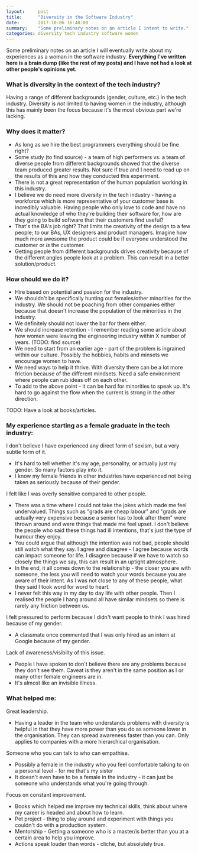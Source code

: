 ```yaml
---
layout:     post
title:      "Diversity in the Software Industry"
date:       2017-10-06 16:40:00
summary:    "Some preliminary notes on an article I intent to write." 
categories: diversity tech industry software women
---
```

Some preliminary notes on an article I will eventually write about my experiences as a woman in the software industry. **Everything I've written here is a brain dump (like the rest of my posts) and I have not had a look at other people's opinions yet.**  

### What is diversity in the context of the tech industry?
Having a range of different backgrounds (gender, culture, etc.) in the tech industry. Diversity is *not* limited to having women in the industry, although this has mainly been the focus because it's the most obvious part we're lacking.  

### Why does it matter?
* As long as we hire the best programmers everything should be fine right?  
* Some study (to find source) - a team of high performers vs. a team of diverse people from different backgrounds showed that the diverse team produced greater results. Not sure if true and I need to read up on the results of this and how they conducted this experiment.  
* There is not a great representation of the human population working in this industry. 
* I believe we do need more diversity in the tech industry - having a workforce which is more representative of your customer base is incredibly valuable. Having people who only love to code and have no actual knowledge of who they're building their software for, how are they going to build software that their customers find useful? 
* That's the BA's job right? That limits the creativity of the design to a few people; to our BAs, UX designers and product managers. Imagine how much more awesome the product could be if everyone understood the customer or *is* the customer.
* Getting people from different backgrounds drives creativity because of the different angles people look at a problem. This can result in a better solution/product.

### How should we do it?
* Hire based on potential and passion for the industry.  
* We shouldn't be specifically hunting out females/other minorities for the industry. We should not be poaching from other companies either because that doesn't increase the population of the minorities in the industry.
* We definitely should not lower the bar for them either.
* We should increase retention - I remember reading some article about how women were leaving the engineering industry within X number of years. (TODO: find source)
* We need to start from an earlier age - part of the problem is ingrained within our culture. Possibly the hobbies, habits and minsets we encourage women to have.
* We need ways to help it thrive. With diversity there can be a lot more friction because of the different mindsets. Need a safe environment where people can rub ideas off on each other.
* To add to the above point - it can be hard for minorities to speak up. It's hard to go against the flow when the current is strong in the other direction.

TODO: Have a look at books/articles.

### My experience starting as a female graduate in the tech industry:
I don't believe I have experienced any direct form of sexism, but a very subtle form of it.
* It's hard to tell whether it's my age, personality, or actually just my gender. So many factors play into it.
* I know my female friends in other industries have experienced not being taken as seriously because of their gender.   

I felt like I was overly sensitive compared to other people.  
* There was a time where I could not take the jokes which made me feel undervalued. Things such as "grads are cheap labour" and "grads are actually very expensive because a senior has to look after them" were thrown around and were things that made me feel upset. I don't believe the people who said these things had ill intentions, that's just the type of humour they enjoy. 
* You could argue that although the intention was not bad, people should still watch what they say. I agree and disagree - I agree because words can impact someone for life. I disagree because if we have to watch so closely the things we say, this can result in an uptight atmosphere. 
* In the end, it all comes down to the relationship - the closer you are with someone, the less you will need to watch your words because you are aware of their intent. As I was not close to any of these people, what they said I took word for word to heart.
* I never felt this way in my day to day life with other people. Then I realised the people I hang around all have similar mindsets so there is rarely any friction between us.  

I felt pressured to perform because I didn't want people to think I was hired because of my gender. 
* A classmate once commented that I was only hired as an intern at Google because of my gender.  

Lack of awareness/visibilty of this issue.
* People I have spoken to don't believe there are any problems because they don't see them. Caveat is they aren't in the same position as I or many other female engineers are in.
* It's almost like an invisible illness.

### What helped me:
Great leadership.
* Having a leader in the team who understands problems with diversity is helpful in that they have more power than you do as someone lower in the organisation. They can spread awareness faster than you can. Only applies to companies with a more hierarchical organisation.  

Someone who you can talk to who can empathise.  
* Possibly a female in the industry who you feel comfortable talking to on a personal level - for me that's my sister
* It doesn't even have to be a female in the industry - it can just be someone who understands what you're going through.  

Focus on constant improvement.
* Books which helped me improve my technical skills, think about where my career is headed and about how to learn.
* Pet project - thing to play around and experiment with things you couldn't do with a production system.
* Mentorship - Getting a someone who is a master/is better than you at a certain area to help you improve.
* Actions speak louder than words - cliche, but absolutely true.